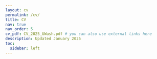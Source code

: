```yaml
---
layout: cv
permalink: /cv/
title: CV
nav: true
nav_order: 5
cv_pdf: CV_2025_UWash.pdf # you can also use external links here
description: Updated January 2025
toc:
  sidebar: left
---
```

